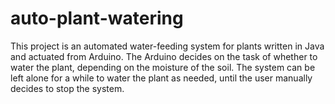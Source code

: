 # auto-plant-watering
This project is an automated water-feeding system for plants written in Java and actuated from Arduino.  The Arduino decides on the task of whether to water the plant, depending on the moisture of the soil.  The system can be left alone for a while to water the plant as needed, until the user manually decides to stop the system.
